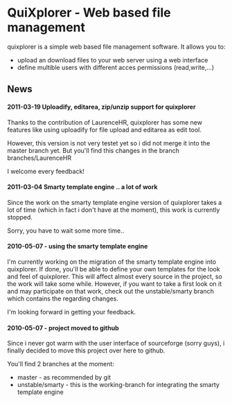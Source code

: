 QuiXplorer - Web based file management
======================================

quixplorer is a simple web based file management software. It allows you to:

- upload an download files to your web server using a web interface
- define multible users with different acces permissions (read,write,...)

News
----
#### 2011-03-19 Uploadify, editarea, zip/unzip support for quixplorer

Thanks to the contribution of LaurenceHR, quixplorer has some new features
like using uploadify for file upload and editarea as edit tool.

However, this version is not very testet yet so i did not merge it into
the master branch yet. But you'll find this changes in the branch
	branches/LaurenceHR

I welcome every feedback!

#### 2011-03-04 Smarty template engine .. a lot of work

Since the work on the smarty template engine version of quixplorer takes a lot of
time (which in fact i don't have at the moment), this work is currently stopped.

Sorry, you have to wait some more time..

#### 2010-05-07 - using the smarty template engine

I'm currently working on the migration of the smarty template engine into quixplorer.
If done, you'll be able to define your own templates for the look and feel of quixplorer.
This will affect almost every source in the project, so the work will take some while.
However, if you want to take a first look on it and may participate on that work,
check out the unstable/smarty branch which contains the regarding changes.

I'm looking forward in getting your feedback.

#### 2010-05-07 - project moved to github

Since i never got warm with the user interface of sourceforge (sorry guys), i finally decided to move this project over here to github.

You'll find 2 branches at the moment:

- master - as recommended by git 
- unstable/smarty - this is the working-branch for integrating the smarty template engine

